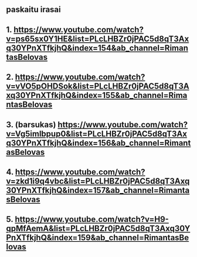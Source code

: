 ## paskaitu irasai

## 1. https://www.youtube.com/watch?v=ps65sx0Y1HE&list=PLcLHBZr0jPAC5d8qT3Axq30YPnXTfkjhQ&index=154&ab_channel=RimantasBelovas

## 2. https://www.youtube.com/watch?v=vVO5pOHDSok&list=PLcLHBZr0jPAC5d8qT3Axq30YPnXTfkjhQ&index=155&ab_channel=RimantasBelovas

## 3. (barsukas) https://www.youtube.com/watch?v=Vg5imlbpup0&list=PLcLHBZr0jPAC5d8qT3Axq30YPnXTfkjhQ&index=156&ab_channel=RimantasBelovas

## 4. https://www.youtube.com/watch?v=zkd1i9q4vbc&list=PLcLHBZr0jPAC5d8qT3Axq30YPnXTfkjhQ&index=157&ab_channel=RimantasBelovas

## 5. https://www.youtube.com/watch?v=H9-qpMfAemA&list=PLcLHBZr0jPAC5d8qT3Axq30YPnXTfkjhQ&index=159&ab_channel=RimantasBelovas
